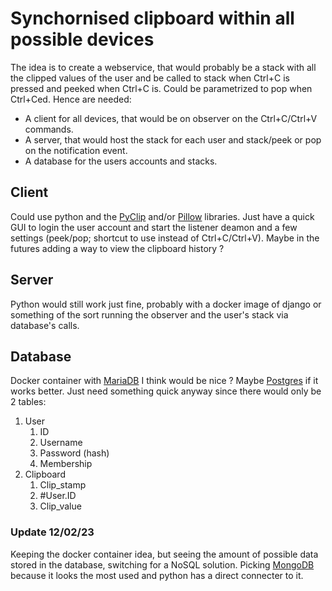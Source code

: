 # Synchornised clipboard within all possible devices
The idea is to create a webservice, that would probably be a stack with all the clipped values of the user and be called to stack when Ctrl+C is pressed and peeked when Ctrl+C is. Could be parametrized to pop when Ctrl+Ced. Hence are needed:
 - A client for all devices, that would be on observer on the Ctrl+C/Ctrl+V commands.
 - A server, that would host the stack for each user and stack/peek or pop on the notification event.
 - A database for the users accounts and stacks.

## Client 
Could use python and the [PyClip](https://pypi.org/project/pyclip/) and/or [Pillow](https://pypi.org/project/Pillow/) libraries. Just have a quick GUI to login the user account and start the listener deamon and a few settings (peek/pop; shortcut to use instead of Ctrl+C/Ctrl+V). Maybe in the futures adding a way to view the clipboard history ?

## Server
Python would still work just fine, probably with a docker image of django or something of the sort running the observer and the user's stack via database's calls.

## Database
Docker container with [MariaDB](https://hub.docker.com/_/mariadb/) I think would be nice ? Maybe [Postgres](https://hub.docker.com/_/postgres%20%20/) if it works better. Just need something quick anyway since there would only be 2 tables:
1. User
   1. ID
   2. Username
   3. Password (hash)
   4. Membership
2. Clipboard
   1. Clip_stamp
   2. #User.ID
   3. Clip_value

### Update 12/02/23
Keeping the docker container idea, but seeing the amount of possible data stored in the database, switching for a NoSQL solution. Picking [MongoDB](https://pythongeeks.org/python-nosql-database/) because it looks the most used and python has a direct connecter to it.